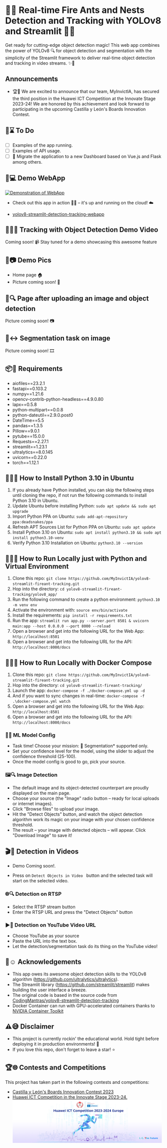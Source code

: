 
# 🌟🐜 Real-time Fire Ants and Nests Detection and Tracking with YOLOv8 and Streamlit 🎉👀
Get ready for cutting-edge object detection magic! This web app combines the power of YOLOv8 🔍 for object detection and segmentation with the simplicity of the Streamlit framework to deliver real-time object detection and tracking in video streams. ✨🎥

## Announcements
- 🏆🎉 We are excited to announce that our team, MyInvictIA, has secured the third position in the Huawei ICT Competition at the Innovate Stage 2023-24! We are honored by this achievement and look forward to participating in the upcoming Castilla y León's Boards Innovation Contest. 

## 📝⌛ To Do
- [ ] Examples of the app running.
- [ ] Examples of API usage.
- [ ] 🔄 Migrate the application to a new Dashboard based on Vue.js and Flask among others.

## 🚀💻 Demo WebApp
[![Demonstration of WebApp](https://img.youtube.com/vi/mBqrbDk6U6c/0.jpg)](https://www.youtube.com/watch?v=mBqrbDk6U6c)

- Check out this app in action 🏃‍♂️ – it's up and running on the cloud! ☁️

- [yolov8-streamlit-detection-tracking-webapp](https://app.myinvictia.net/)

## 🕵️‍♀️🔎 Tracking with Object Detection Demo Video
Coming soon! 📹 Stay tuned for a demo showcasing this awesome feature

## 📸📷 Demo Pics
- Home page 🏠
- Picture coming soon!  📸

## 📸🔍 Page after uploading an image and object detection
Picture coming soon! 📷

## 📸↔️ Segmentation task on image
Picture coming soon! 🎞️

## 📦🔨 Requirements

- aiofiles==23.2.1
- fastapi==0.103.2
- numpy==1.21.6
- opencv-contrib-python-headless==4.9.0.80
- lapx==0.5.8
- python-multipart==0.0.8
- python-dateutil==2.9.0.post0
- DateTime==5.5
- pandas==1.3.5
- Pillow==9.0.1
- pytube==15.0.0
- Requests==2.27.1
- streamlit==1.23.1
- ultralytics==8.0.145
- uvicorn==0.22.0
- torch==1.12.1

## 🌟🔭🔧 How to Install Python 3.10 in Ubuntu
1. If you already have Python installed, you can skip the following steps until cloning the repo, if not run the following commands to install Python 3.10 in Ubuntu.
2.  Update Ubuntu before installing Python: `sudo apt update && sudo apt upgrade` 
3. Import Python PPA on Ubuntu: `sudo add-apt-repository ppa:deadsnakes/ppa`
4. Refresh APT Sources List for Python PPA on Ubuntu: `sudo apt update`
5. Install Python 3.10 on Ubuntu: `sudo apt install python3.10 && sudo apt install python3.10-venv`
6. Verify Python 3.10 Installation on Ubuntu: `python3.10 --version`

## 🌟🔭🔧 How to Run Locally just with Python and Virtual Environment
1. Clone this repo: `git clone https://github.com/MyInvictIA/yolov8-streamlit-fireant-tracking.git`
2. Hop into the directory: `cd yolov8-streamlit-fireant-tracking/yolov8_app/`
3. Run the following command to create a python environment: `python3.10 -m venv env`
4. Activate the environment with: `source env/bin/activate`
5. Install the requirements: `pip install -r requirements.txt`
6. Run the app: `streamlit run app.py --server.port 8501 & uvicorn main:app --host 0.0.0.0 --port 8000 --reload`
7. Open a browser and get into the following URL for the Web App: `http://localhost:8501`
8. Open a browser and get into the following URL for the API: `http://localhost:8000/docs`

## 🌟🔭🐋 How to Run Locally with Docker Compose
1. Clone this repo: `git clone https://github.com/MyInvictIA/yolov8-streamlit-fireant-tracking.git`
2. Hop into the directory: `cd yolov8-streamlit-fireant-tracking/`
3. Launch the app: `docker-compose -f ./docker-compose.yml up -d`
4. And if you want to sync changes in real-time: `docker-compose -f .\docker-compose.yml watch`
5. Open a browser and get into the following URL for the Web App: `http://localhost:8501`
6. Open a browser and get into the following URL for the API: `http://localhost:8000/docs`

### 🔧🧰 ML Model Config
- Task time! Choose your mission: 🎯 Segmentation* supported only.
- Set your confidence level for the model, using the slider to adjust the confidence threshold (25-100).
- Once the model config is good to go, pick your source.

### 🖼🔍 Image Detection
- The default image and its object-detected counterpart are proudly displayed on the main page.
- Choose your source (the "Image" radio button – ready for local uploads or internet images).
- Click "Browse files" to upload your image.
- Hit the "Detect Objects" button, and watch the object detection algorithm work its magic on your image with your chosen confidence threshold.
- The result – your image with detected objects – will appear. Click "Download Image" to save it!

## 🎬🔎 Detection in Videos
- Demo Coming soon!.

- Press on `Detect Objects in Video ` button and the selected task will start on the selected video.

### 🌐🔍 Detection on RTSP
- Select the RTSP stream button
- Enter the RTSP URL and press the "Detect Objects" button

### ▶️🔮 Detection on YouTube Video URL
- Choose YouTube as your source
- Paste the URL into the text box.
- Let the detection/segmentation task do its thing on the YouTube video!

## 🙏☺️ Acknowledgements

- This app owes its awesome object detection skills to the YOLOv8 algorithm (<https://github.com/ultralytics/ultralytics>).
- The Streamlit library (<https://github.com/streamlit/streamlit>) makes building the user interface a breeze.
- The original code is based in the source code from [CodingMantras/yolov8-streamlit-detection-tracking](https://github.com/CodingMantras/yolov8-streamlit-detection-tracking)
- Docker Container can run with GPU-accelerated containers thanks to [NVIDIA Container Toolkit](https://docs.nvidia.com/datacenter/cloud-native/container-toolkit/latest/index.html)

## ⚠️😅 Disclaimer
- This project is currently rockin' the educational world.  Hold tight before deploying it in production environments! 🚀
- If you love this repo, don't forget to leave a star! ⭐

## 🏆🌐 Contests and Competitions
This project has taken part in the following contests and competitions:
- [Castilla y León's Boards Innovation Contest 2023](https://www.tramitacastillayleon.jcyl.es/web/jcyl/AdministracionElectronica/es/Plantilla100Detalle/1251181050732/Premio/1285312846458/Propuesta)
- [Huawei ICT Competition in the Innovate Stage 2023-24.](https://e.huawei.com/en/talent/#/ict/innovation-details?zoneCode=071217&zoneId=98269613&compId=85131995&divisionName=Europe&type=C002&isCollectGender=N&enrollmentDeadline=null&compTotalApplicantCount=39)
![huawei_ict_competition_2023-24.jpg](assets%2Fhuawei_ict_competition_2023-24.jpg)